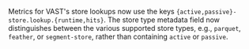 Metrics for VAST's store lookups now use the keys
`{active,passive}-store.lookup.{runtime,hits}`. The store type metadata field
now distinguishes between the various supported store types, e.g., `parquet`,
`feather`, or `segment-store`, rather than containing `active` or `passive`.
